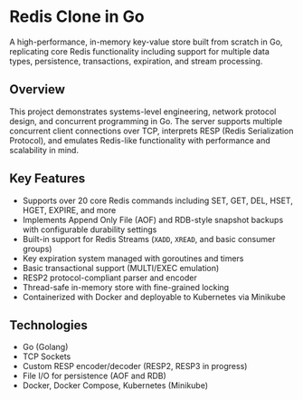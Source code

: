 # Redis Clone in Go

A high-performance, in-memory key-value store built from scratch in Go, replicating core Redis functionality including support for multiple data types, persistence, transactions, expiration, and stream processing.

## Overview

This project demonstrates systems-level engineering, network protocol design, and concurrent programming in Go. The server supports multiple concurrent client connections over TCP, interprets RESP (Redis Serialization Protocol), and emulates Redis-like functionality with performance and scalability in mind.

## Key Features

- Supports over 20 core Redis commands including SET, GET, DEL, HSET, HGET, EXPIRE, and more
- Implements Append Only File (AOF) and RDB-style snapshot backups with configurable durability settings
- Built-in support for Redis Streams (`XADD`, `XREAD`, and basic consumer groups)
- Key expiration system managed with goroutines and timers
- Basic transactional support (MULTI/EXEC emulation)
- RESP2 protocol-compliant parser and encoder
- Thread-safe in-memory store with fine-grained locking
- Containerized with Docker and deployable to Kubernetes via Minikube

## Technologies

- Go (Golang)
- TCP Sockets
- Custom RESP encoder/decoder (RESP2, RESP3 in progress)
- File I/O for persistence (AOF and RDB)
- Docker, Docker Compose, Kubernetes (Minikube)
